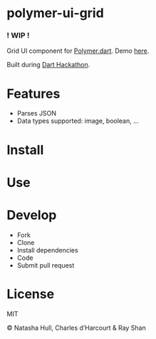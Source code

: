 polymer-ui-grid
===

### ! WIP !

Grid UI component for [Polymer.dart](https://www.dartlang.org/polymer-dart/). Demo [here](web/p-grid-demo.html).

Built during [Dart Hackathon](http://www.meetup.com/DartSF/events/152189672/).

Features
===
* Parses JSON
* Data types supported: image, boolean, ...

Install
===

Use
===

Develop
===
* Fork
* Clone
* Install dependencies
* Code
* Submit pull request

License
===
MIT

© Natasha Hull, Charles d’Harcourt & Ray Shan
